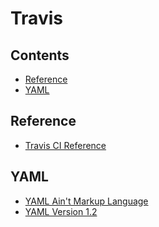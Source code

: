 # Travis

<!-- toc -->
## Contents

  * [Reference](#reference)
  * [YAML](#yaml)<!-- endToc -->

## Reference

- [Travis CI Reference](https://config.travis-ci.com/)

## YAML

- [YAML Ain't Markup Language](https://yaml.org/refcard.html)
- [YAML Version 1.2](https://yaml.org/spec/1.2/spec.html)
